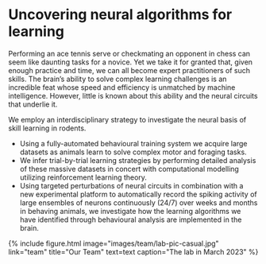 ---
---

# Uncovering neural algorithms for learning

Performing an ace tennis serve or checkmating an opponent in chess can seem like daunting tasks for a novice. Yet we take it for granted that, given enough practice and time, we can all become expert practitioners of such skills. The brain’s ability to solve complex learning challenges is an incredible feat whose speed and efficiency is unmatched by machine intelligence. However, little is known about this ability and the neural circuits that underlie it. 

We employ an interdisciplinary strategy to investigate the neural basis of skill learning in rodents. 
- Using a fully-automated behavioural training system we acquire large datasets as animals learn to solve complex motor and foraging tasks. 
- We infer trial-by-trial learning strategies by performing detailed analysis of these massive datasets in concert with computational modelling utilizing reinforcement learning theory.
- Using targeted perturbations of neural circuits in combination with a new experimental platform to automatically record the spiking activity of large ensembles of neurons continuously (24/7) over weeks and months in behaving animals, we investigate how the learning algorithms we have identified through behavioural analysis are implemented in the brain.


{%
  include figure.html
  image="images/team/lab-pic-casual.jpg"
  link="team"
  title="Our Team"
  text=text
  caption="The lab in March 2023"
%}

